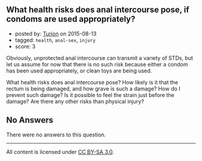 ## What health risks does anal intercourse pose, if condoms are used appropriately?

- posted by: [Turion](https://stackexchange.com/users/271831/turion) on 2015-08-13
- tagged: `health`, `anal-sex`, `injury`
- score: 3

Obviously, unprotected anal intercourse can transmit a variety of STDs, but let us assume for now that there is no such risk because either a condom has been used appropriately, or clean toys are being used.

What health risks does anal intercourse pose? How likely is it that the rectum is being damaged, and how grave is such a damage? How do I prevent such damage? Is it possible to feel the strain just before the damage? Are there any other risks than physical injury?

## No Answers

There were no answers to this question.


---

All content is licensed under [CC BY-SA 3.0](https://creativecommons.org/licenses/by-sa/3.0/).
